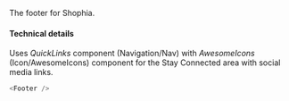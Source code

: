 The footer for Shophia.

#### Technical details
Uses <em>QuickLinks</em> component (Navigation/Nav) with <em>AwesomeIcons</em> (Icon/AwesomeIcons) component for the Stay Connected area with social media links.

```js
<Footer />
```